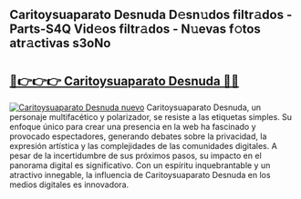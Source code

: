 ## Caritoysuaparato Desnuda D𝚎sn𝚞dos filtr𝚊dos - Parts-S4Q Vid𝚎os filtr𝚊dos - N𝚞evas f𝚘tos atr𝚊ctivas s3oNo

# <h2><a href="http://mb2gln.tromn.icu/?c=Caritoysuaparato+Desnuda">🔗👉👉👉 Caritoysuaparato Desnuda 🔗🔗</a></h2>

[![Caritoysuaparato Desnuda nuevo](https://i.imgur.com/pEAQMta.gif)](http://mb2gln.tromn.icu/?c=Caritoysuaparato+Desnuda)
Caritoysuaparato Desnuda, un personaje multifacético y polarizador, se resiste a las etiquetas simples. Su enfoque único para crear una presencia en la web ha fascinado y provocado espectadores, generando debates sobre la privacidad, la expresión artística y las complejidades de las comunidades digitales. A pesar de la incertidumbre de sus próximos pasos, su impacto en el panorama digital es significativo. Con un espíritu inquebrantable y un atractivo innegable, la influencia de Caritoysuaparato Desnuda en los medios digitales es innovadora.
